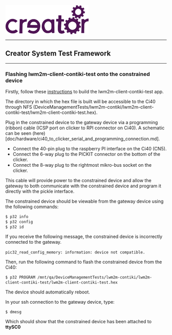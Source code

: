 ![Imagination Technologies Limited logo](../images/img.png)

----

## Creator System Test Framework

----

### Flashing lwm2m-client-contiki-test onto the constrained device

Firstly, follow these [instructions](doc/hardware/building_the_constrained_device_test_app.md) 
to build the lwm2m-client-contiki-test app.

The directory in which the hex file is built will be accessible to the Ci40 through NFS 
(DeviceManagementTests/lwm2m-contiki/lwm2m-client-contiki-test/lwm2m-client-contiki-test.hex).

Plug in the constrained device to the gateway device via a programming (ribbon) cable (ICSP port on clicker to RPI connector on Ci40). 
A schematic can be seen (here)[doc/hardware/ci40_to_clicker_serial_and_programming_connection.md].

* Connect the 40-pin plug to the raspberry PI interface on the Ci40 (CN5).
* Connect the 6-way plug to the PICKIT connector on the bottom of the clicker.
* Connect the 8-way plug to the rightmost mikro-bus socket on the clicker.

This cable will provide power to the constrained device and allow the gateway to both communicate with the constrained device
and program it directly with the pickle interface. 

The constrained device should be viewable from the gateway device using the following commands:

    $ p32 info
    $ p32 config
    $ p32 id

If you receive the following message, the constrained device is incorrectly connected to the gateway.

`pic32_read_config_memory: information: device not compatible.`

Then, run the following command to flash the constrained device from the Ci40:

    $ p32 PROGRAM /mnt/qa/DeviceManagementTests/lwm2m-contiki/lwm2m-client-contiki-test/lwm2m-client-contiki-test.hex

The device should automatically reboot.

In your ssh connection to the gateway device, type:

    $ dmesg 

Which should show that the constrained device has been attached to **ttySC0**

